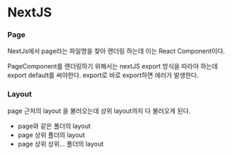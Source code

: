 # NextJS

### Page
NextJs에서 page라는 파일명을 찾아 랜더링 하는데 이는 React Component이다.

PageComponent를 랜더링하기 위해서는 nextJS export 방식을 따라야 하는데 export default를 써야한다. export로 바로 export하면 에러가 발생한다.
### Layout

page 근처의 layout 을 불러오는데 상위 layout까지 다 불러오게 된다. 

* page와 같은 폴더의 layout
* page 상위 폴더의 layout
* page 상위 상위... 폴더의 layout